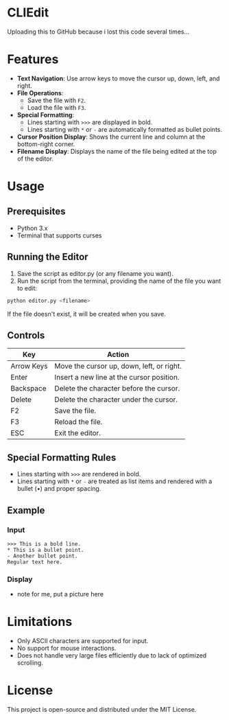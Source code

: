 # CLIEdit
Uploading this to GitHub because i lost this code several times...

# Features
- **Text Navigation**: Use arrow keys to move the cursor up, down, left, and right.
- **File Operations**:
  - Save the file with `F2`.
  - Load the file with `F3`.
- **Special Formatting**:
  - Lines starting with `>>>` are displayed in bold.
  - Lines starting with `*` or `-` are automatically formatted as bullet points.
- **Cursor Position Display**: Shows the current line and column at the bottom-right corner.
- **Filename Display**: Displays the name of the file being edited at the top of the editor.

# Usage
## Prerequisites
- Python 3.x
- Terminal that supports curses

## Running the Editor
1. Save the script as editor.py (or any filename you want).
2. Run the script from the terminal, providing the name of the file you want to edit:
```bash
python editor.py <filename>
```
If the file doesn't exist, it will be created when you save.

## Controls

| Key | Action |
|-------------|-------------|
| Arrow Keys |	Move the cursor up, down, left, or right. |
| Enter |	Insert a new line at the cursor position. |
| Backspace	| Delete the character before the cursor. |
| Delete | Delete the character under the cursor. |
| F2 | Save the file. |
| F3 | Reload the file. |
| ESC |	Exit the editor. |

## Special Formatting Rules
- Lines starting with `>>>` are rendered in bold.
- Lines starting with `*` or `-` are treated as list items and rendered with a bullet (•) and proper spacing.

## Example
### Input
```text
>>> This is a bold line.
* This is a bullet point.
- Another bullet point.
Regular text here.
```
### Display
- note for me, put a picture here
  
# Limitations
- Only ASCII characters are supported for input.
- No support for mouse interactions.
- Does not handle very large files efficiently due to lack of optimized scrolling.

# License
This project is open-source and distributed under the MIT License.
